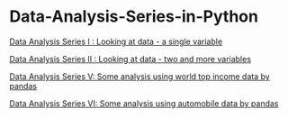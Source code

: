 # Data-Analysis-Series-in-Python

[Data Analysis Series I : Looking at data - a single variable](http://nbviewer.jupyter.org/github/yishi/Data-Analysis-Series-in-Python/blob/master/Data_Analysis_Series_I.ipynb)

[Data Analysis Series II : Looking at data - two and more variables](http://nbviewer.jupyter.org/github/yishi/Data-Analysis-Series-in-Python/blob/master/Data_Analysis_Series_II.ipynb)

[Data Analysis Series V: Some analysis using world top income data by pandas](http://nbviewer.jupyter.org/github/yishi/Data-Analysis-Series-in-Python/blob/master/Data_Analysis_Series_V.ipynb)

[Data Analysis Series VI: Some analysis using automobile data by pandas](http://nbviewer.jupyter.org/github/yishi/Data-Analysis-Series-in-Python/blob/master/Data_Analysis_Series_VI.ipynb)

